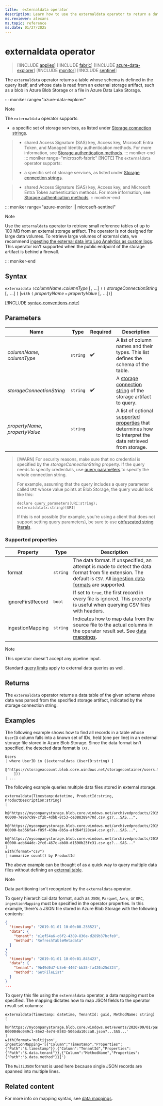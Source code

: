 ```yaml
---
title:  externaldata operator
description: Learn how to use the externaldata operator to return a data table of the given schema whose data was parsed from the specified storage artifact.
ms.reviewer: alexans
ms.topic: reference
ms.date: 01/27/2025
---
```

# externaldata operator

> [!INCLUDE [applies](../includes/applies-to-version/applies.md)] [!INCLUDE [fabric](../includes/applies-to-version/fabric.md)] [!INCLUDE [azure-data-explorer](../includes/applies-to-version/azure-data-explorer.md)] [!INCLUDE [monitor](../includes/applies-to-version/monitor.md)] [!INCLUDE [sentinel](../includes/applies-to-version/sentinel.md)]

The `externaldata` operator returns a table whose schema is defined in the query itself, and whose data is read from an external storage artifact, such as a blob in Azure Blob Storage or a file in Azure Data Lake Storage.

::: moniker range="azure-data-explorer"
> [!NOTE]
> The `externaldata` operator supports:
>
> * a specific set of storage services, as listed under [Storage connection strings](../api/connection-strings/storage-connection-strings.md).

> * shared Access Signature (SAS) key, Access key, Microsoft Entra Token, and Managed Identity authentication methods. For more information, see [Storage authentication methods](../api/connection-strings/storage-connection-strings.md#storage-authentication-methods).
::: moniker-end
::: moniker range="microsoft-fabric"
> [!NOTE]
> The `externaldata` operator supports:
>
> * a specific set of storage services, as listed under [Storage connection strings](../api/connection-strings/storage-connection-strings.md).

> * shared Access Signature (SAS) key, Access key, and Microsoft Entra Token authentication methods. For more information, see [Storage authentication methods](../api/connection-strings/storage-connection-strings.md#storage-authentication-methods).
:: moniker-end

::: moniker range="azure-monitor || microsoft-sentinel"

> [!NOTE]
> Use the `externaldata` operator to retrieve small reference tables of up to 100 MB from an external storage artifact. The operator is not designed for large data volumes. To retrieve large volumes of external data, we recommend [ingesting the external data into Log Analytics as custom logs](/azure/azure-monitor/logs/tutorial-custom-logs).
> This operator isn't supported when the public endpoint of the storage artifact is behind a firewall.

::: moniker-end

## Syntax

`externaldata` `(`*columnName*`:`*columnType* [`,` ...] `)`
`[` *storageConnectionString* [`,` ...] `]`
[`with` `(` *propertyName* `=` *propertyValue* [`,` ...]`)`]

[!INCLUDE [syntax-conventions-note](../includes/syntax-conventions-note.md)]

## Parameters

| Name | Type | Required | Description |
|--|--|--|--|
| *columnName*, *columnType* | `string` |  :heavy_check_mark:| A list of column names and their types. This list defines the schema of the table. |
| *storageConnectionString* | `string` |  :heavy_check_mark:| A [storage connection string](../api/connection-strings/storage-connection-strings.md) of the storage artifact to query. |
| *propertyName*, *propertyValue* | `string` | | A list of optional [supported properties](#supported-properties) that determines how to interpret the data retrieved from storage.

> [!WARN]
> For security reasons, make sure that no credential is specified by  the *storageConnectionString* property.
> If the query needs to specify credentials, use [query parameters](./query-parameters-statement.md) to specify the whole connection string.
>
> For example, assuming that the query includes a query parameter called `URI` whose value points at Blob Storage, the query would look like this:
> ```kusto
> declare query_parameters(URI:string);
> externaldata(x:string)[URI]
> ```
>
> If this is not possible (for example, you're using a client that does not support setting query parameters),
> be sure to use [obfuscated string literals](./scalar-data-types/string.md#obfuscated-string-literals).

### Supported properties

| Property | Type | Description |
|--|--|--|
| format | `string` | The data format. If unspecified, an attempt is made to detect the data format from file extension. The default is `CSV`. All [ingestion data formats](../ingestion-supported-formats.md) are supported. |
| ignoreFirstRecord | `bool` | If set to `true`, the first record in every file is ignored. This property is useful when querying CSV files with headers. |
| ingestionMapping | `string` | Indicates how to map data from the source file to the actual columns in the operator result set. See [data mappings](../management/mappings.md). |

> [!NOTE]
>
> This operator doesn't accept any pipeline input.
>
> Standard [query limits](../concepts/query-limits.md) apply to external data queries as well.

## Returns

The `externaldata` operator returns a data table of the given schema whose data was parsed from the specified storage artifact, indicated by the storage connection string.

## Examples

The following example shows how to find all records in a table whose `UserID` column falls into a known set of IDs, held (one per line) in an external storage file stored in Azure Blob Storage. Since the data format isn't specified, the detected data format is `TXT`.

```kusto
Users
| where UserID in ((externaldata (UserID:string) [
    @"https://storageaccount.blob.core.windows.net/storagecontainer/users.txt;managed_identity=..."
    ]))
| ...
```

The following example queries multiple data files stored in external storage.

```kusto
externaldata(Timestamp:datetime, ProductId:string, ProductDescription:string)
[
  h@"https://mycompanystorage.blob.core.windows.net/archivedproducts/2019/01/01/part-00000-7e967c99-cf2b-4dbb-8c53-ce388389470d.csv.gz?...SAS...",
  h@"https://mycompanystorage.blob.core.windows.net/archivedproducts/2019/01/02/part-00000-ba356fa4-f85f-430a-8b5a-afd64f128ca4.csv.gz?...SAS...",
  h@"https://mycompanystorage.blob.core.windows.net/archivedproducts/2019/01/03/part-00000-acb644dc-2fc6-467c-ab80-d1590b23fc31.csv.gz?...SAS..."
]
with(format="csv")
| summarize count() by ProductId
```

The above example can be thought of as a quick way to query multiple data files without defining an [external table](schema-entities/external-tables.md).

> [!NOTE]
> Data partitioning isn't recognized by the `externaldata` operator.


To query hierarchical data format, such as `JSON`, `Parquet`, `Avro`, or `ORC`, `ingestionMapping` must be specified in the operator properties.
In this example, there's a JSON file stored in Azure Blob Storage with the following contents:

```JSON
{
  "timestamp": "2019-01-01 10:00:00.238521",   
  "data": {    
    "tenant": "e1ef54a6-c6f2-4389-836e-d289b37bcfe0",   
    "method": "RefreshTableMetadata"   
  }   
}   
{
  "timestamp": "2019-01-01 10:00:01.845423",   
  "data": {   
    "tenant": "9b49d0d7-b3e6-4467-bb35-fa420a25d324",   
    "method": "GetFileList"   
  }   
}
...
```

To query this file using the `externaldata` operator, a data mapping must be specified. The mapping dictates how to map JSON fields to the operator result set columns:

```kusto
externaldata(Timestamp: datetime, TenantId: guid, MethodName: string)
[ 
   h@'https://mycompanystorage.blob.core.windows.net/events/2020/09/01/part-0000046c049c1-86e2-4e74-8583-506bda10cca8.json?...SAS...'
]
with(format='multijson', ingestionMapping='[{"Column":"Timestamp","Properties":{"Path":"$.timestamp"}},{"Column":"TenantId","Properties":{"Path":"$.data.tenant"}},{"Column":"MethodName","Properties":{"Path":"$.data.method"}}]')
```

The `MultiJSON` format is used here because single JSON records are spanned into multiple lines.

## Related content

For more info on mapping syntax, see [data mappings](../management/mappings.md).
